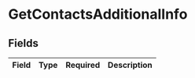 # GetContactsAdditionalInfo


## Fields

| Field       | Type        | Required    | Description |
| ----------- | ----------- | ----------- | ----------- |